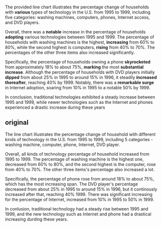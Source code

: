 The provided line chart illustrates the percentage change of households with **various** types of technology in the U.S. from 1995 to 1999, including five categories: washing machines, computers, phones, Internet access, and DVD players.

Overall, there was a **notable** increase in the percentage of households **adopting** various technologies between 1995 and 1999. The percentage of households with washing machines is the highest, **increasing** from 60% to 80%, while the second highest is computers, **rising** from 40% to 70%. The percentages of the other three items also increased significantly.

Specifically, the percentage of households owning a phone **skyrocketed** from approximately 18% to about 75%, **marking** the most **substantial increase**. Although the percentage of households with DVD players initially **dipped** from about 25% in 1995 to around 15% in 1996, it steadily **increased thereafter**, reaching 40% by 1999. Notably, there was a **remarkable surge** in Internet adoption, soaring from 10% in 1995 to a notable 50% by 1999.

In conclusion, traditional technologies exhibited a steady increase between 1995 and 1999, while newer technologies such as the Internet and phones experienced a drastic increase during these years

## original

The line chart illustrates the percentage change of household with different kinds of technology in the U.S. from 1995 to 1999, including 5 categories - washing machine, computer, phone, Internet, DVD player.

Overall, all kinds of technology percentage of household increased from 1995 to 1999.
The percentage of washing machine is the highest one, decreased from 60% to 80%, and the second highest is the computer, rose from 40% to 70%. The other three items's percentage also increased a lot.

Specifically, the percentage of phone rose from around 18% to about 75%, which has the most increasing span. The DVD player's percentage decreased from about 25% in 1995 to around 15% in 1996, but it continously increased after that, reaching 40% 1999. There was significant increasing for the percentage of Internet, increased from 10% in 1995 to 50% in 1999.

In conlusion, traditional technology had a steady rise between 1995 and 1999, and the new technology such as Internet and phone had a drastical increasing durding these years.
